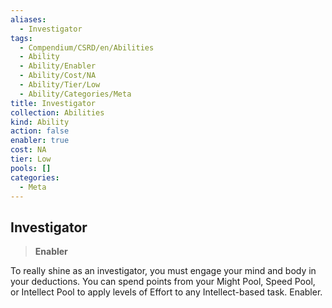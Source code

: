 ```yaml
---
aliases:
  - Investigator
tags:
  - Compendium/CSRD/en/Abilities
  - Ability
  - Ability/Enabler
  - Ability/Cost/NA
  - Ability/Tier/Low
  - Ability/Categories/Meta
title: Investigator
collection: Abilities
kind: Ability
action: false
enabler: true
cost: NA
tier: Low
pools: []
categories:
  - Meta
---
```

## Investigator  
>**Enabler**
  
To really shine as an investigator, you must engage your mind and body in your deductions. You can spend points from your Might Pool, Speed Pool, or Intellect Pool to apply levels of Effort to any Intellect-based task. Enabler.